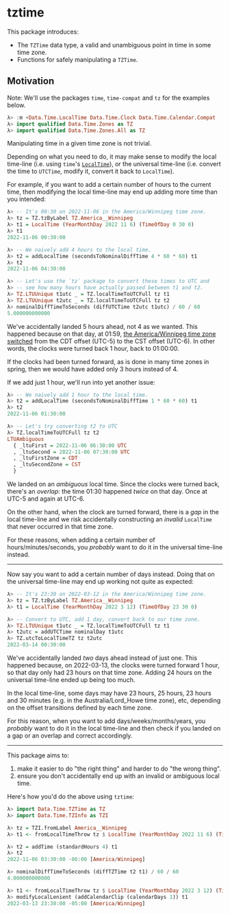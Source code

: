 <!--
-- SPDX-FileCopyrightText: 2022 Serokell <https://serokell.io/>
--
-- SPDX-License-Identifier: MPL-2.0
-->

# tztime

This package introduces:
* The `TZTime` data type, a valid and unambiguous point in time in some time zone.
* Functions for safely manipulating a `TZTime`.

## Motivation

Note: We'll use the packages `time`, `time-compat` and `tz` for the examples below.

```hs
λ> :m +Data.Time.LocalTime Data.Time.Clock Data.Time.Calendar.Compat
λ> import qualified Data.Time.Zones as TZ
λ> import qualified Data.Time.Zones.All as TZ
```

Manipulating time in a given time zone is not trivial.

Depending on what you need to do, it may make sense to modify the local time-line
(i.e. using `time`'s [`LocalTime`](https://hackage.haskell.org/package/time/docs/Data-Time-LocalTime.html#t:LocalTime)),
or the universal time-line (i.e. convert the time to `UTCTime`, modify it, convert it back
to `LocalTime`).

For example, if you want to add a certain number of hours to the current time,
then modifying the local time-line may end up adding more time than you intended:

```hs
λ> -- It's 00:30 on 2022-11-06 in the America/Winnipeg time zone.
λ> tz = TZ.tzByLabel TZ.America__Winnipeg
λ> t1 = LocalTime (YearMonthDay 2022 11 6) (TimeOfDay 0 30 0)
λ> t1
2022-11-06 00:30:00

λ> -- We naively add 4 hours to the local time.
λ> t2 = addLocalTime (secondsToNominalDiffTime 4 * 60 * 60) t1
λ> t2
2022-11-06 04:30:00

λ> -- Let's use the `tz` package to convert these times to UTC and
λ> -- see how many hours have actually passed between t1 and t2.
λ> TZ.LTUUnique t1utc _ = TZ.localTimeToUTCFull tz t1
λ> TZ.LTUUnique t2utc _ = TZ.localTimeToUTCFull tz t2
λ> nominalDiffTimeToSeconds (diffUTCTime t2utc t1utc) / 60 / 60
5.000000000000
```

We've accidentally landed 5 hours ahead, not 4 as we wanted.
This happened because on that day, at 01:59,
[the America/Winnipeg time zone switched](https://www.timeanddate.com/time/zone/canada/winnipeg?year=2022)
from the CDT offset (UTC-5) to the CST offset (UTC-6).
In other words, the clocks were turned back 1 hour, back to 01:00:00.

If the clocks had been turned forward, as is done in many time zones in spring, then we would have
added only 3 hours instead of 4.

If we add just 1 hour, we'll run into yet another issue:

```hs
λ> -- We naively add 1 hour to the local time.
λ> t2 = addLocalTime (secondsToNominalDiffTime 1 * 60 * 60) t1
λ> t2
2022-11-06 01:30:00

λ> -- Let's try converting t2 to UTC
λ> TZ.localTimeToUTCFull tz t2
LTUAmbiguous
  { _ltuFirst = 2022-11-06 06:30:00 UTC
  , _ltuSecond = 2022-11-06 07:30:00 UTC
  , _ltuFirstZone = CDT
  , _ltuSecondZone = CST
  }
```

We landed on an _ambiguous_ local time.
Since the clocks were turned back, there's an _overlap_: the time 01:30 happened _twice_ on that day.
Once at UTC-5 and again at UTC-6.

On the other hand, when the clock are turned forward, there is a _gap_ in the local time-line and we risk
accidentally constructing an _invalid_ `LocalTime` that never occurred in that time zone.

For these reasons, when adding a certain number of hours/minutes/seconds, you _probably_ want to do it
in the universal time-line instead.

----

Now say you want to add a certain number of days instead.
Doing that on the universal time-line may end up working not quite as expected:

```hs
λ> -- It's 23:30 on 2022-03-12 in the America/Winnipeg time zone.
λ> tz = TZ.tzByLabel TZ.America__Winnipeg
λ> t1 = LocalTime (YearMonthDay 2022 3 12) (TimeOfDay 23 30 0)

λ> -- Convert to UTC, add 1 day, convert back to our time zone.
λ> TZ.LTUUnique t1utc _ = TZ.localTimeToUTCFull tz t1
λ> t2utc = addUTCTime nominalDay t1utc
λ> TZ.utcToLocalTimeTZ tz t2utc
2022-03-14 00:30:00
```

We've accidentally landed _two_ days ahead instead of just one.
This happened because, on 2022-03-13, the clocks were turned forward 1 hour,
so that day only had 23 hours on that time zone.
Adding 24 hours on the universal time-line ended up being too much.

In the local time-line, some days may have 23 hours, 25 hours,
23 hours and 30 minutes (e.g. in the Australia/Lord_Howe time zone), etc,
depending on the offset transitions defined by each time zone.

For this reason, when you want to add days/weeks/months/years, you
_probably_ want to do it in the local time-line and then check if you landed
on a gap or an overlap and correct accordingly.

----

This package aims to:
1. make it easier to do "the right thing" and harder to do "the wrong thing".
2. ensure you don't accidentally end up with an invalid or ambiguous local time.

Here's how you'd do the above using `tztime`:

```hs
λ> import Data.Time.TZTime as TZ
λ> import Data.Time.TZInfo as TZI
```

```hs
λ> tz = TZI.fromLabel America__Winnipeg
λ> t1 <- fromLocalTimeThrow tz $ LocalTime (YearMonthDay 2022 11 6) (TimeOfDay 0 30 0)

λ> t2 = addTime (standardHours 4) t1
λ> t2
2022-11-06 03:30:00 -06:00 [America/Winnipeg]

λ> nominalDiffTimeToSeconds (diffTZTime t2 t1) / 60 / 60
4.000000000000
```

```hs
λ> t1 <- fromLocalTimeThrow tz $ LocalTime (YearMonthDay 2022 3 12) (TimeOfDay 23 30 0)
λ> modifyLocalLenient (addCalendarClip (calendarDays 1)) t1
2022-03-13 23:30:00 -05:00 [America/Winnipeg]
```
